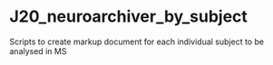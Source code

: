 # J20_neuroarchiver_by_subject
Scripts to create markup document for each individual subject to be analysed in MS
